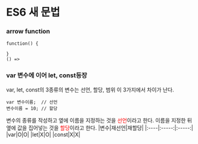 # ES6 새 문법

### arrow function
```
function() {

}
() =>
```

### var 변수에 이어 let, const등장
var, let, const의 3종류의 변수는 선언, 할당, 범위
이 3가지에서 차이가 난다.
```
var 변수이름;  // 선언
변수이름 = 10; // 할당
```
변수의 종류를 작성하고 옆에 이름을 지정하는 것을
<span style="color:red">선언</span>이라고 한다.
이름을 지정한 뒤 옆에 값을 집어넣는 것을
<span style="color:red">할당</span>이라고 한다.
|변수|재선언|재할당|
|:----|:-----:|:-----:|
|var|O|O|
|let|X|O|
|const|X|X|
